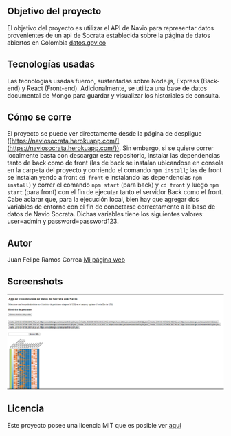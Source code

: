 ## Objetivo del proyecto
El objetivo del proyecto es utilizar el API de Navio para representar datos provenientes de un api de Socrata establecida sobre la página de datos abiertos en Colombia [datos.gov.co](datos.gov.co)
## Tecnologías usadas
Las tecnologías usadas fueron, sustentadas sobre Node.js, Express (Back-end) y React (Front-end). Adicionalmente, se utiliza una base de datos documental de Mongo para guardar y visualizar los historiales de consulta.
## Cómo se corre
El proyecto se puede ver directamente desde la página de despligue ([https://naviosocrata.herokuapp.com/](https://naviosocrata.herokuapp.com/)). Sin embargo, si se quiere correr localmente basta con descargar este repositorio, instalar las dependencias tanto de back como de front (las de back se instalan ubicandose en consola en la carpeta del proyecto y corriendo el comando `npm install`; las de front se instalan yendo a front `cd front` e instalando las dependencias `npm install`) y correr el comando `npm start` (para back) y `cd front` y luego `npm start` (para front) con el fin de ejecutar tanto el servidor Back como el front. Cabe aclarar que, para la ejecución local, bien hay que agregar dos variables de entorno con el fin de conectarse correctamente a la base de datos de Navio Socrata. Dichas variables tiene los siguientes valores: user=admin y password=password123.  
## Autor
Juan Felipe Ramos Correa [Mi página web](http://jframos29.github.io)

## Screenshots

![Screenshot](https://github.com/jframos29/navioSocrata/blob/master/screenshot.png)

## Licencia
Este proyecto posee una licencia MIT que es posible ver [aquí](https://github.com/jframos29/navioSocrata/blob/master/LICENSE)
